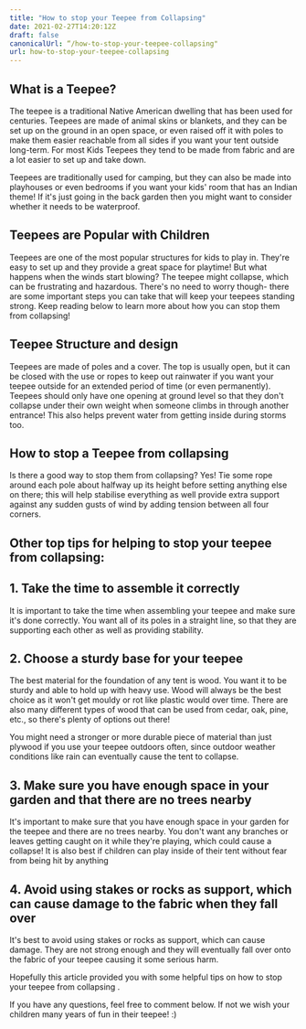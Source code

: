 ```yaml
---
title: "How to stop your Teepee from Collapsing"
date: 2021-02-27T14:20:12Z
draft: false
canonicalUrl: “/how-to-stop-your-teepee-collapsing"
url: how-to-stop-your-teepee-collapsing
---
```


## What is a Teepee?

The teepee is a traditional Native American dwelling that has been used for centuries. Teepees are made of animal skins or blankets, and they can be set up on the ground in an open space, or even raised off it with poles to make them easier reachable from all sides if you want your tent outside long-term.  For most Kids Teepees they tend to be made from fabric and  are a lot easier to set up and take down.

Teepees are traditionally used for camping, but they can also be made into playhouses or even bedrooms if you want your kids' room that has an Indian theme!  If it's just going in the back garden then you might want to consider whether it needs to be waterproof.

## Teepees are Popular with Children

Teepees are one of the most popular structures for kids to play in. They're easy to set up and they provide a great space for playtime! But what happens when the winds start blowing? The teepee might collapse, which can be frustrating and hazardous. There's no need to worry though- there are some important steps you can take that will keep your teepees standing strong. Keep reading below to learn more about how you can stop them from collapsing!

## Teepee Structure and design

Teepees are made of poles and a cover. The top is usually open, but it can be closed with the use or ropes to keep out rainwater if you want your teepee outside for an extended period of time (or even permanently). Teepees should only have one opening at ground level so that they don't collapse under their own weight when someone climbs in through another entrance! This also helps prevent water from getting inside during storms too.  

## How to stop a Teepee from collapsing

Is there a good way to stop them from collapsing? Yes! Tie some rope around each pole about halfway up its height before setting anything else on there; this will help stabilise everything as well provide extra support against any sudden gusts of wind by adding tension between all four corners.

## Other top tips for helping to stop your teepee from collapsing:

## 1. Take the time to assemble it correctly

It is important to take the time when assembling your teepee and make sure it's done correctly. You want all of its poles in a straight line, so that they are supporting each other as well as providing stability.

## 2. Choose a sturdy base for your teepee

The best material for the foundation of any tent is wood. You want it to be sturdy and able to hold up with heavy use. Wood will always be the best choice as it won't get mouldy or rot like plastic would over time. There are also many different types of wood that can be used from cedar, oak, pine, etc., so there's plenty of options out there!  

You might need a stronger or more durable piece of material than just plywood if you use your teepee outdoors often, since outdoor weather conditions like rain can eventually cause the tent to collapse.

## 3. Make sure you have enough space in your garden and that there are no trees nearby

It's important to make sure that you have enough space in your garden for the teepee and there are no trees nearby. You don't want any branches or leaves getting caught on it while they're playing, which could cause a collapse!  It is also best if children can play inside of their tent without fear from being hit by anything

## 4. Avoid using stakes or rocks as support, which can cause damage to the fabric when they fall over

It's best to avoid using stakes or rocks as support, which can cause damage. They are not strong enough and they will eventually fall over onto the fabric of your teepee causing it some serious harm.  

Hopefully this article provided you with some helpful tips on how to stop your teepee from collapsing .

If you have any questions, feel free to comment below.  If not we wish your children many years of fun in their teepee! :)
